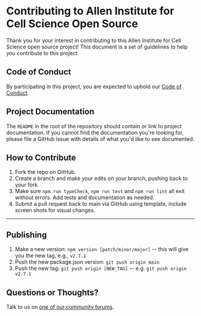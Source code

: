 # Contributing to Allen Institute for Cell Science Open Source

Thank you for your interest in contributing to this Allen Institute for Cell Science open source project! This document is
a set of guidelines to help you contribute to this project.

## Code of Conduct

By participating in this project, you are expected to uphold our [Code of
Conduct][code_of_conduct].

[code_of_conduct]: CODE_OF_CONDUCT.md

## Project Documentation

The `README` in the root of the repository should contain or link to
project documentation. If you cannot find the documentation you're
looking for, please file a GitHub issue with details of what
you'd like to see documented.

## How to Contribute

1. Fork the repo on GitHub.
2. Create a branch and make your edits on your branch, pushing back to your fork.
3. Make sure `npm run typeCheck`, `npm run test` and `npm run lint` all exit without errors. Add tests and documentation as needed.
4. Submit a pull request back to main via GitHub using template, include screen shots for visual changes. 

___

## Publishing

1. Make a new version: `npm version [patch/minor/major]` -- this will give you the new tag, e.g., `v2.7.1`
2. Push the new package.json version: `git push origin main`
3. Push the new tag: `git push origin [NEW_TAG]` -- e.g. `git push origin v2.7.1`


## Questions or Thoughts?

Talk to us on [one of our community forums][community].

[community]: https://forum.allencell.org/

